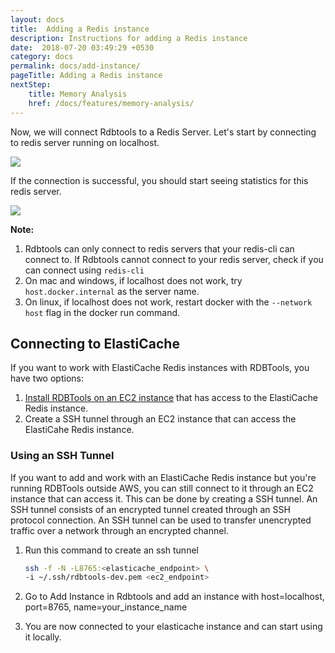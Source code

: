 ```yaml
---
layout: docs
title:  Adding a Redis instance
description: Instructions for adding a Redis instance
date:  2018-07-20 03:49:29 +0530
category: docs
permalink: docs/add-instance/
pageTitle: Adding a Redis instance
nextStep:
    title: Memory Analysis
    href: /docs/features/memory-analysis/
---
```


Now, we will connect Rdbtools to a Redis Server. Let's start by connecting to redis server running on localhost.

<img src="/img/documentation/add_redisinstance_localhost.png"/>

If the connection is successful, you should start seeing statistics for this redis server.

<img src="/img/documentation/instance_overview_page.png"/>

**Note:**
1. Rdbtools can only connect to redis servers that your redis-cli can connect to. If Rdbtools cannot connect to your redis server, check if you can connect using `redis-cli`
1. On mac and windows, if localhost does not work, try `host.docker.internal` as the server name.
1. On linux, if localhost does not work, restart docker with the `--network host` flag in the docker run command.


## Connecting to ElastiCache

If you want to work with ElastiCache Redis instances with RDBTools, you have two options:
1. [Install RDBTools on an EC2 instance](/docs/install/ec2/) that has access to the ElastiCache Redis instance.
2. Create a SSH tunnel through an EC2 instance that can access the ElastiCahe Redis instance.

### Using an SSH Tunnel

If you want to add and work with an ElastiCache Redis instance but you're running RDBTools outside AWS, you  can still connect to it through an EC2 instance that can access it. This can be done by creating a SSH tunnel. An SSH tunnel consists of an encrypted tunnel created through an SSH protocol connection. An SSH tunnel can be used to transfer unencrypted traffic over a network through an encrypted channel.

1. Run this command to create an ssh tunnel
	```bash
	ssh -f -N -L8765:<elasticache_endpoint> \
	-i ~/.ssh/rdbtools-dev.pem <ec2_endpoint>
	```
		

2. Go to Add Instance in Rdbtools and add an instance with host=localhost, port=8765, 
   name=your_instance_name

3. You are now connected to your elasticache instance and can start using it locally.